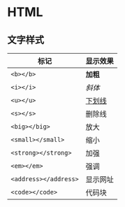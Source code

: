 # HTML

## 文字样式

| 标记                  | 显示效果      |
| --------------------- | ------------- |
| `<b></b>`             | <b>加粗</b>   |
| `<i></i>`             | <i>斜体</i>   |
| `<u></u>`             | <u>下划线</u> |
| `<s></s>`             | 删除线        |
| `<big></big>`         | 放大          |
| `<small></small>`     | 缩小          |
| `<strong></strong>`   | 加强          |
| `<em></em>`           | 强调          |
| `<address></address>` | 显示网址      |
| `<code></code>`       | 代码块        |
